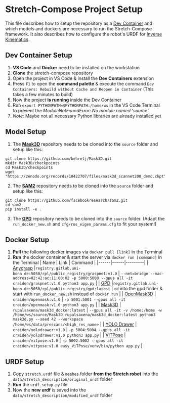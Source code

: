 ﻿# Stretch-Compose Project Setup

This file describes how to setup the repository as a [Dev Container](https://docs.ros.org/en/humble/How-To-Guides/Setup-ROS-2-with-VSCode-and-Docker-Container.html#install-remote-development-extension) and which models and dockers are necessary to run the Stretch-Compose framework. It also describes how to configure the robot's URDF for [Inverse Kinematics](https://forum.hello-robot.com/t/inverse-kinematics-tutorial-workshop-recording/639).


## Dev Container Setup
1. **VS Code** and **Docker** need to be installed on the workstation
2. **Clone** the stretch-compose repository 
3. Open the project in VS Code & install the **Dev Containers** extension
4. Press `F1` to open the **command palette** & execute the command `Dev Containers: Rebuild without Cache and Reopen in Container` (This takes a few minutes to build)
5. Now the project **is running** inside the Dev Container
6. Run `export PYTHONPATH=$PYTHONPATH:/home/ws` in the VS Code Terminal to prevent the *ModuleNotFoundError: No module named 'source'*
7. *Note*: Maybe not all necessary Python libraries are already installed yet


## Model Setup
1. The **[Mask3D](https://github.com/behretj/Mask3D)** repository needs to be cloned into the `source` folder and setup like this: 
```
git clone https://github.com/behretj/Mask3D.git
mkdir Mask3D/checkpoints
cd Mask3D/checkpoints
wget "https://zenodo.org/records/10422707/files/mask3d_scannet200_demo.ckpt"
```
2. The **[SAM2](https://github.com/facebookresearch/sam2)** repository needs to be cloned into the `source` folder and setup like this:
```
git clone https://github.com/facebookresearch/sam2.git
cd sam2
pip install -e .
```
3. The **[GPD](https://github.com/rpl-bonn/gpd/tree/master)** repository needs to be cloned into the `source` folder. (Adapt the `run_docker_new.sh` and `cfg/ros_eigen_params.cfg` to fit your system!)


## Docker Setup
1. **Pull** the following docker images via `docker pull [link]` in the Terminal
2. **Run** the docker container & start the server via `docker run [command]` in the Terminal
| Name | Link | Command |
|------|------|---------|
| [Anygrasp](https://gitlab.uni-bonn.de/rpl/public_registry/container_registry/95) |`registry.gitlab.uni-bonn.de:5050/rpl/public_registry/graspnet:v1.0` | `--net=bridge --mac-address=02:42:ac:11:00:02 -p 5000:5000 --gpus all -it craiden/graspnet:v1.0 python3 app.py` |
| [GPD](https://gitlab.uni-bonn.de/rpl/public_registry/container_registry/143) |`registry.gitlab.uni-bonn.de:5050/rpl/public_registry/gpd:latest` | `cd` into the gpd folder & start with `run_docker_new.sh` instead of `docker run` |
| [OpenMask3D](https://hub.docker.com/layers/craiden/openmask/v1.0/images/sha256-023e04ebecbfeb62729352a577edc41a7f12dc4ce780bfa8b8e81eb54ffe77f7?context=repo) | `craiden/openmask:v1.0` | `-p 5001:5001 --gpus all -it craiden/openmask:v1.0 python3 app.py` |
| [Mask3D](https://hub.docker.com/layers/rupalsaxena/mask3d_docker/latest/images/sha256-db340d9db711334dc5b34c680bed59c0b4f068a95ce0476aa7edc1dd6ca906a3?context=repo) | `rupalsaxena/mask3d_docker:latest` | `--gpus all -it -v /home:/home -w /home/ws/source/Mask3D rupalsaxena/mask3d_docker:latest python3 mask3d.py --seed 42 --workspace /home/ws/data/prescans/<high_res_name>` |
| [YOLO Drawer](https://hub.docker.com/layers/craiden/yolodrawer/v1.0/images/sha256-2b0e99d77dab40eb6839571efec9789d6c0a25040fbb5c944a804697e73408fb?context=repo) |  `craiden/yolodrawer:v1.0` | `-p 5004:5004 --gpus all -it craiden/yolodrawer:v1.0 python3 app.py` |
| [ViTPose](https://hub.docker.com/layers/craiden/vitpose/v1.0/images/sha256-43a702300a0fffa2fb51fd3e0a6a8d703256ed2d507ac0ba6ec1563b7aee6ee7?context=repo) | `craiden/vitpose:v1.0` | `-p 5002:5002 --gpus all -it craiden/vitpose:v1.0 easy_ViTPose/venv/bin/python app.py` |


## URDF Setup 
1. Copy `stretch.urdf` file & `meshes` folder **from the Stretch robot** into the `data/stretch_description/original_urdf` folder
2. **Run** the `urdf_setup.py` file
3. Now the **new urdf** is saved into the `data/stretch_description/modified_urdf` folder
